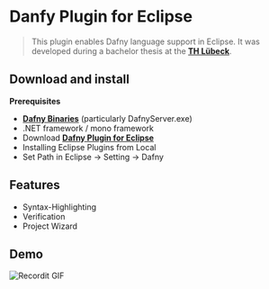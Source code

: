 # Danfy Plugin for Eclipse
> This plugin enables Dafny language support in Eclipse. It was developed during a bachelor thesis at the <a href="https://www.th-luebeck.de/" target="_blank">**TH Lübeck**</a>.


## Download and install
**Prerequisites**
- <a href="https://github.com/Microsoft/dafny/releases" target="_blank">**Dafny Binaries**</a> (particularly DafnyServer.exe)
- .NET framework / mono framework
- Download <a href="https://github.com/jkuehnemundt/eclipse-dafny/releases" target="_blank">**Dafny Plugin for Eclipse**</a> 
- Installing Eclipse Plugins from Local
- Set Path in Eclipse -> Setting -> Dafny

## Features
- Syntax-Highlighting 
- Verification
- Project Wizard

## Demo
![Recordit GIF](http://g.recordit.co/HEC7yWj3q0.gif)
